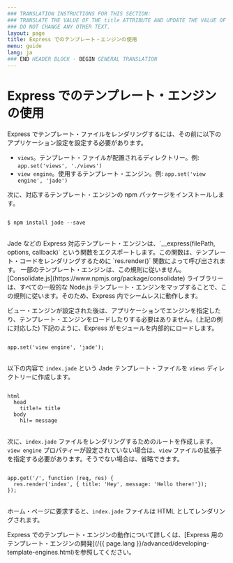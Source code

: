 ```yaml
---
### TRANSLATION INSTRUCTIONS FOR THIS SECTION:
### TRANSLATE THE VALUE OF THE title ATTRIBUTE AND UPDATE THE VALUE OF THE lang ATTRIBUTE.
### DO NOT CHANGE ANY OTHER TEXT.
layout: page
title: Express でのテンプレート・エンジンの使用
menu: guide
lang: ja
### END HEADER BLOCK - BEGIN GENERAL TRANSLATION
---
```


# Express でのテンプレート・エンジンの使用

Express でテンプレート・ファイルをレンダリングするには、その前に以下のアプリケーション設定を設定する必要があります。

* `views`。テンプレート・ファイルが配置されるディレクトリー。例: `app.set('views', './views')`
* `view engine`。使用するテンプレート・エンジン。例: `app.set('view engine', 'jade')`

次に、対応するテンプレート・エンジンの npm パッケージをインストールします。

<pre>
<code class="language-sh" translate="no">
$ npm install jade --save
</code>
</pre>

<div class="doc-box doc-notice" markdown="1">
Jade などの Express 対応テンプレート・エンジンは、`__express(filePath, options, callback)` という関数をエクスポートします。この関数は、テンプレート・コードをレンダリングするために `res.render()` 関数によって呼び出されます。
一部のテンプレート・エンジンは、この規則に従いません。[Consolidate.js](https://www.npmjs.org/package/consolidate) ライブラリーは、すべての一般的な Node.js テンプレート・エンジンをマップすることで、この規則に従います。そのため、Express 内でシームレスに動作します。
</div>

ビュー・エンジンが設定された後は、アプリケーションでエンジンを指定したり、テンプレート・エンジンをロードしたりする必要はありません。(上記の例に対応した) 下記のように、Express がモジュールを内部的にロードします。

<pre>
<code class="language-javascript" translate="no">
app.set('view engine', 'jade');
</code>
</pre>

以下の内容で `index.jade` という Jade テンプレート・ファイルを `views` ディレクトリーに作成します。

<pre>
<code class="language-javascript" translate="no">
html
  head
    title!= title
  body
    h1!= message
</code>
</pre>

次に、`index.jade` ファイルをレンダリングするためのルートを作成します。`view engine` プロパティーが設定されていない場合は、`view` ファイルの拡張子を指定する必要があります。そうでない場合は、省略できます。

<pre>
<code class="language-javascript" translate="no">
app.get('/', function (req, res) {
  res.render('index', { title: 'Hey', message: 'Hello there!'});
});
</code>
</pre>

ホーム・ページに要求すると、`index.jade` ファイルは HTML としてレンダリングされます。

Express でのテンプレート・エンジンの動作について詳しくは、[Express 用のテンプレート・エンジンの開発](/{{ page.lang }}/advanced/developing-template-engines.html)を参照してください。
